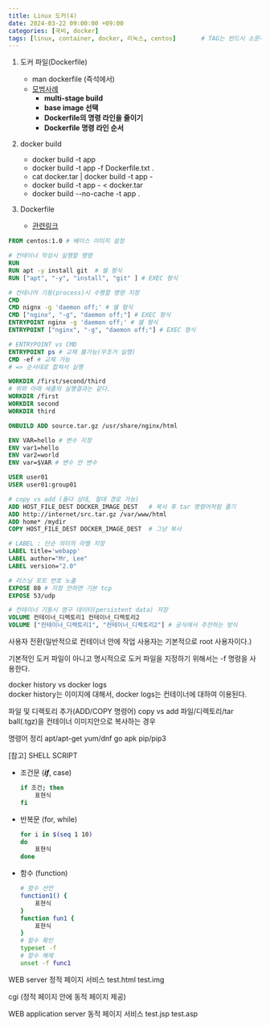 ```yaml
---
title: Linux 도커(4)
date: 2024-03-22 09:00:00 +09:00
categories: [국비, docker]
tags: [linux, container, docker, 리눅스, centos]		# TAG는 반드시 소문자로 이루어져야함!
---
```

1. 도커 파일(Dockerfile)
    - man dockerfile (즉석에서)
    - [모범사례](https://docs.docker.com/develop/develop-images/dockerfile_best-practices/)
        - **multi-stage build**
        - **base image 선택**
        - **Dockerfile의 명령 라인을 줄이기** 
        - **Dockerfile 명령 라인 순서**

2. docker build
    - docker build -t app
    - docker build -t app -f Dockerfile.txt .
    - cat docker.tar | docker build -t app -
    - docker build -t app - < docker.tar
    - docker build --no-cache -t app .

3. Dockerfile
    - [관련링크](https://docs.docker.com/engine/reference/builder/
    )

```dockerfile
FROM centos:1.0 # 베이스 이미지 설정

# 컨테이너 작성시 실행할 명령
RUN
RUN apt -y install git  # 쉘 형식
RUN ["apt", "-y", "install", "git" ] # EXEC 형식

# 컨테니어 기동(process)시 수행할 명령 지정 
CMD 
CMD nignx -g 'daemon off;' # 쉘 형식
CMD ["nginx", "-g", "daemon off;"] # EXEC 형식
ENTRYPOINT nginx -g 'daemon off;' # 쉘 형식
ENTRYPOINT ["nginx", "-g", "daemon off;"] # EXEC 형식

# ENTRYPOINT vs CMD 
ENTRYPOINT ps # 교체 불가능(무조거 실행)
CMD -ef # 교체 가능
# => 순서대로 합쳐서 실행

WORKDIR /first/second/third
# 위와 아래 세줄의 실행결과는 같다.
WORKDIR /first
WORKDIR second
WORKDIR third

ONBUILD ADD source.tar.gz /usr/share/nginx/html

ENV VAR=hello # 변수 지정
ENV var1=hello 
ENV var2=world
ENV var=$VAR # 변수 안 변수

USER user01
USER user01:group01

# copy vs add (둘다 상대, 절대 경로 가능)
ADD HOST_FILE_DEST DOCKER_IMAGE_DEST   # 복사 후 tar 명령어처럼 풀기
ADD http://internet/src.tar.gz /var/www/html
ADD home* /mydir
COPY HOST_FILE_DEST DOCKER_IMAGE_DEST  # 그냥 복사

# LABEL : 단순 의미의 라벨 지정  
LABEL title='webapp'
LABEL author="Mr, Lee"
LABEL version="2.0"

# 리스닝 포트 번호 노출
EXPOSE 80 # 지정 안하면 기본 tcp 
EXPOSE 53/udp

# 컨테이너 기동시 영구 데이터(persistent data) 저장
VOLUME 컨테이너_디렉토리1 컨테이너_디렉토리2
VOLUME ["컨테이너_디렉토리1", "컨테이너_디렉토리2"] # 공식에서 추천하는 방식
```

사용자 전환(일반적으로 컨테이너 안에 작업 사용자는 기본적으로 root 사용자이다.)

기본적인 도커 파일이 아니고 명시적으로 도커 파일을 지정하기 위해서는 -f 명령을 사용한다.

docker history vs docker logs  
docker history는 이미지에 대해서, docker logs는 컨테이너에 대하여 이용된다.

파일 및 디렉토리 추가(ADD/COPY 명령어)
copy vs add
파일/디렉토리/tar ball(.tgz)을 컨테이너 이미지안으로 복사하는 경우



명령어 정리
apt/apt-get
yum/dnf
go
apk
pip/pip3

[참고] SHELL SCRIPT
- 조건문 (***if***, case)

    ```bash
    if 조건; then
        표현식
    fi
    ```

- 반복문 (for, while)

    ```bash
    for i in $(seq 1 10)
    do
        표현식
    done
    ```

- 함수 (function)

    ```bash
    # 함수 선언
    function1() {
        표현식
    }
    function fun1 {
        표현식
    }
    # 함수 확인
    typeset -f
    # 함수 해제
    unset -f func1
    ```

WEB server 
정적 페이지 서비스
test.html test.img

cgi (정적 페이지 안에 동적 페이지 제공)

WEB application server
동적 페이지 서비스 
test.jsp test.asp